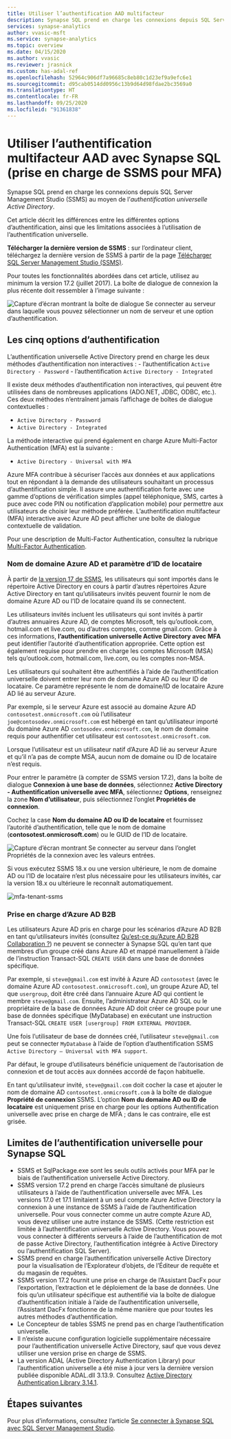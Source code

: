 ```yaml
---
title: Utiliser l’authentification AAD multifacteur
description: Synapse SQL prend en charge les connexions depuis SQL Server Management Studio (SSMS) au moyen de l’authentification universelle Active Directory.
services: synapse-analytics
author: vvasic-msft
ms.service: synapse-analytics
ms.topic: overview
ms.date: 04/15/2020
ms.author: vvasic
ms.reviewer: jrasnick
ms.custom: has-adal-ref
ms.openlocfilehash: 52964c906df7a96685c8eb80c1d23ef9a9efc6e1
ms.sourcegitcommit: d95cab0514dd0956c13b9d64d98fdae2bc3569a0
ms.translationtype: HT
ms.contentlocale: fr-FR
ms.lasthandoff: 09/25/2020
ms.locfileid: "91361838"
---
```

# <a name="use-multi-factor-aad-authentication-with-synapse-sql-ssms-support-for-mfa"></a>Utiliser l’authentification multifacteur AAD avec Synapse SQL (prise en charge de SSMS pour MFA)

Synapse SQL prend en charge les connexions depuis SQL Server Management Studio (SSMS) au moyen de l’*authentification universelle Active Directory*. 

Cet article décrit les différences entre les différentes options d’authentification, ainsi que les limitations associées à l’utilisation de l’authentification universelle. 

**Télécharger la dernière version de SSMS** : sur l’ordinateur client, téléchargez la dernière version de SSMS à partir de la page [Télécharger SQL Server Management Studio (SSMS)](/sql/ssms/download-sql-server-management-studio-ssms?toc=/azure/synapse-analytics/toc.json&bc=/azure/synapse-analytics/breadcrumb/toc.json&view=azure-sqldw-latest&preserve-view=true).

Pour toutes les fonctionnalités abordées dans cet article, utilisez au minimum la version 17.2 (juillet 2017).  La boîte de dialogue de connexion la plus récente doit ressembler à l’image suivante :

![Capture d’écran montrant la boîte de dialogue Se connecter au serveur dans laquelle vous pouvez sélectionner un nom de serveur et une option d’authentification.](./media/mfa-authentication/1mfa-universal-connect.png "Configure la zone Nom de l’utilisateur.")  

## <a name="the-five-authentication-options"></a>Les cinq options d’authentification  

L’authentification universelle Active Directory prend en charge les deux méthodes d’authentification non interactives :
    - l’authentification `Active Directory - Password`
    - l’authentification `Active Directory - Integrated`

Il existe deux méthodes d’authentification non interactives, qui peuvent être utilisées dans de nombreuses applications (ADO.NET, JDBC, ODBC, etc.). Ces deux méthodes n’entraînent jamais l’affichage de boîtes de dialogue contextuelles :

- `Active Directory - Password`
- `Active Directory - Integrated`

La méthode interactive qui prend également en charge Azure Multi-Factor Authentication (MFA) est la suivante :

- `Active Directory - Universal with MFA`

Azure MFA contribue à sécuriser l’accès aux données et aux applications tout en répondant à la demande des utilisateurs souhaitant un processus d’authentification simple. Il assure une authentification forte avec une gamme d’options de vérification simples (appel téléphonique, SMS, cartes à puce avec code PIN ou notification d’application mobile) pour permettre aux utilisateurs de choisir leur méthode préférée. L’authentification multifacteur (MFA) interactive avec Azure AD peut afficher une boîte de dialogue contextuelle de validation.

Pour une description de Multi-Factor Authentication, consultez la rubrique [Multi-Factor Authentication](../../active-directory/authentication//concept-mfa-howitworks.md?toc=/azure/synapse-analytics/toc.json&bc=/azure/synapse-analytics/breadcrumb/toc.json).

### <a name="azure-ad-domain-name-or-tenant-id-parameter"></a>Nom de domaine Azure AD et paramètre d’ID de locataire

À partir de [la version 17 de SSMS](/sql/ssms/download-sql-server-management-studio-ssms?toc=/azure/synapse-analytics/toc.json&bc=/azure/synapse-analytics/breadcrumb/toc.json&view=azure-sqldw-latest&preserve-view=true), les utilisateurs qui sont importés dans le répertoire Active Directory en cours à partir d’autres répertoires Azure Active Directory en tant qu’utilisateurs invités peuvent fournir le nom de domaine Azure AD ou l’ID de locataire quand ils se connectent. 

Les utilisateurs invités incluent les utilisateurs qui sont invités à partir d’autres annuaires Azure AD, de comptes Microsoft, tels qu’outlook.com, hotmail.com et live.com, ou d’autres comptes, comme gmail.com. Grâce à ces informations, **l’authentification universelle Active Directory avec MFA** peut identifier l’autorité d’authentification appropriée. Cette option est également requise pour prendre en charge les comptes Microsoft (MSA) tels qu’outlook.com, hotmail.com, live.com, ou les comptes non-MSA. 

Les utilisateurs qui souhaitent être authentifiés à l’aide de l’authentification universelle doivent entrer leur nom de domaine Azure AD ou leur ID de locataire. Ce paramètre représente le nom de domaine/ID de locataire Azure AD lié au serveur Azure. 

Par exemple, si le serveur Azure est associé au domaine Azure AD `contosotest.onmicrosoft.com` où l’utilisateur `joe@contosodev.onmicrosoft.com` est hébergé en tant qu’utilisateur importé du domaine Azure AD `contosodev.onmicrosoft.com`, le nom de domaine requis pour authentifier cet utilisateur est `contosotest.onmicrosoft.com`. 

Lorsque l’utilisateur est un utilisateur natif d’Azure AD lié au serveur Azure et qu’il n’a pas de compte MSA, aucun nom de domaine ou ID de locataire n’est requis. 

Pour entrer le paramètre (à compter de SSMS version 17.2), dans la boîte de dialogue **Connexion à une base de données**, sélectionnez **Active Directory - Authentification universelle avec MFA**, sélectionnez **Options**, renseignez la zone **Nom d’utilisateur**, puis sélectionnez l’onglet **Propriétés de connexion**. 

Cochez la case **Nom du domaine AD ou ID de locataire** et fournissez l’autorité d’authentification, telle que le nom de domaine (**contosotest.onmicrosoft.com**) ou le GUID de l’ID de locataire.  

   ![Capture d’écran montrant Se connecter au serveur dans l’onglet Propriétés de la connexion avec les valeurs entrées.](./media/mfa-authentication/mfa-tenant-ssms.png)

Si vous exécutez SSMS 18.x ou une version ultérieure, le nom de domaine AD ou l’ID de locataire n’est plus nécessaire pour les utilisateurs invités, car la version 18.x ou ultérieure le reconnaît automatiquement.

   ![mfa-tenant-ssms](./media/mfa-authentication/mfa-no-tenant-ssms.png)

### <a name="azure-ad-business-to-business-support"></a>Prise en charge d’Azure AD B2B   
Les utilisateurs Azure AD pris en charge pour les scénarios d’Azure AD B2B en tant qu’utilisateurs invités (consultez [Qu’est-ce qu’Azure AD B2B Collaboration ?](../../active-directory/b2b/what-is-b2b.md?toc=/azure/synapse-analytics/toc.json&bc=/azure/synapse-analytics/breadcrumb/toc.json)) ne peuvent se connecter à Synapse SQL qu’en tant que membres d’un groupe créé dans Azure AD et mappé manuellement à l’aide de l’instruction Transact-SQL `CREATE USER` dans une base de données spécifique. 

Par exemple, si `steve@gmail.com` est invité à Azure AD `contosotest` (avec le domaine Azure AD `contosotest.onmicrosoft.com`), un groupe Azure AD, tel que `usergroup`, doit être créé dans l’annuaire Azure AD qui contient le membre `steve@gmail.com`. Ensuite, l’administrateur Azure AD SQL ou le propriétaire de la base de données Azure AD doit créer ce groupe pour une base de données spécifique (MyDatabase) en exécutant une instruction Transact-SQL `CREATE USER [usergroup] FROM EXTERNAL PROVIDER`. 

Une fois l’utilisateur de base de données créé, l’utilisateur `steve@gmail.com` peut se connecter `MyDatabase` à l’aide de l’option d’authentification SSMS `Active Directory – Universal with MFA support`. 

Par défaut, le groupe d’utilisateurs bénéficie uniquement de l’autorisation de connexion et de tout accès aux données accordé de façon habituelle. 

En tant qu’utilisateur invité, `steve@gmail.com` doit cocher la case et ajouter le nom de domaine AD `contosotest.onmicrosoft.com` à la boîte de dialogue **Propriété de connexion** SSMS. L’option **Nom du domaine AD ou ID de locataire** est uniquement prise en charge pour les options Authentification universelle avec prise en charge de MFA ; dans le cas contraire, elle est grisée.

## <a name="universal-authentication-limitations-for-synapse-sql"></a>Limites de l’authentification universelle pour Synapse SQL

- SSMS et SqlPackage.exe sont les seuls outils activés pour MFA par le biais de l’authentification universelle Active Directory.
- SSMS version 17.2 prend en charge l’accès simultané de plusieurs utilisateurs à l’aide de l’authentification universelle avec MFA. Les versions 17.0 et 17.1 limitaient à un seul compte Azure Active Directory la connexion à une instance de SSMS à l’aide de l’authentification universelle. Pour vous connecter comme un autre compte Azure AD, vous devez utiliser une autre instance de SSMS. (Cette restriction est limitée à l’authentification universelle Active Directory. Vous pouvez vous connecter à différents serveurs à l’aide de l’authentification de mot de passe Active Directory, l’authentification intégrée à Active Directory ou l’authentification SQL Server).
- SSMS prend en charge l’authentification universelle Active Directory pour la visualisation de l’Explorateur d’objets, de l’Éditeur de requête et du magasin de requêtes.
- SSMS version 17.2 fournit une prise en charge de l’Assistant DacFx pour l’exportation, l’extraction et le déploiement de la base de données. Une fois qu’un utilisateur spécifique est authentifié via la boîte de dialogue d’authentification initiale à l’aide de l’authentification universelle, l’Assistant DacFx fonctionne de la même manière que pour toutes les autres méthodes d’authentification.
- Le Concepteur de tables SSMS ne prend pas en charge l’authentification universelle.
- Il n’existe aucune configuration logicielle supplémentaire nécessaire pour l’authentification universelle Active Directory, sauf que vous devez utiliser une version prise en charge de SSMS.  
- La version ADAL (Active Directory Authentication Library) pour l’authentification universelle a été mise à jour vers la dernière version publiée disponible ADAL.dll 3.13.9. Consultez [Active Directory Authentication Library 3.14.1](https://www.nuget.org/packages/Microsoft.IdentityModel.Clients.ActiveDirectory/).  

## <a name="next-steps"></a>Étapes suivantes
Pour plus d’informations, consultez l’article [Se connecter à Synapse SQL avec SQL Server Management Studio](get-started-ssms.md). 

